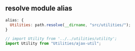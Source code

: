 ## resolve module alias

```js
alias: {
  Utilities: path.resolve(__dirname, "src/utilities/");
}
```

```js
// import Utility from '../../utilities/utility';
import Utility from "Utilities/ajax-util";
```
